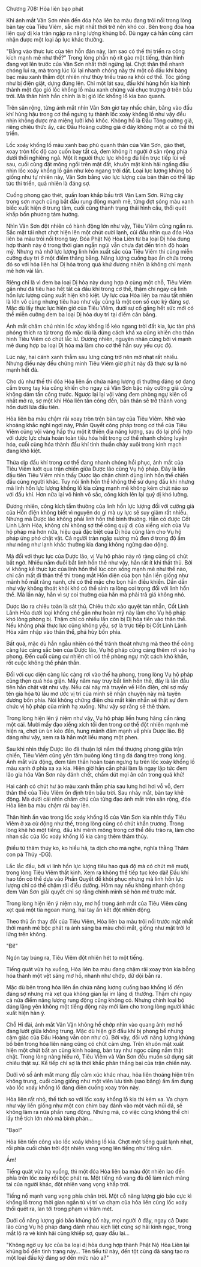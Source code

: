 




Chương 708: Hỏa liên bạo phát


Khi ánh mắt Vân Sơn nhìn đến đóa hỏa liên ba màu đang trôi nổi trong lòng bàn tay của Tiêu Viêm, sắc mặt nhất thời trở nên khó coi. Bên trong đóa hỏa liên quỷ dị kia tràn ngập ra năng lượng khủng bố. Dù ngay cả hắn cũng cảm nhận được một loại áp lực khác thường.

"Bằng vào thực lực của tên hỗn đản này, làm sao có thể thi triển ra công kích mạnh mẽ như thế?" Trong lòng phẫn nộ rít gào một tiếng, thân hình đang vọt lên trước của Vân Sơn nhất thời ngừng lại. Chợt thân thể nhanh chóng lui ra, mà trong lúc lùi lại nhanh chóng này thì một cỗ đấu khí bàng bạc màu xanh thẫm đột nhiên như thủy triều trào ra khỏi cơ thể. Tóc giống như bị điện giật, dựng đứng lên. Chỉ một lát sau, đấu khí hùng hồn kia hình thành một đạo gió lốc khổng lồ màu xanh chừng vài chục trượng ở trên bầu trời. Mà thân hình hắn chính là bị gió lốc khổng lồ kia bao quanh.

Trên sân rộng, từng ánh mắt nhìn Vân Sơn giơ tay nhấc chân, bằng vào đấu khí hùng hậu trong cơ thể ngưng tụ thành lốc xoáy khổng lồ như vậy đều nhịn không được mà miệng lưỡi khô khốc. Không hổ là Đấu Tông cường giả, riêng chiêu thức ấy, các Đấu Hoàng cường giả ở đây không một ai có thể thi triển.

Lốc xoáy khổng lồ màu xanh bao phủ quanh thân của Vân Sơn, gào thét, xoay tròn tốc độ cao cuốn bay tất cả, đem không ít người ở sân rộng phía dưới thổi nghiêng ngả. Một ít người thực lực không đủ liền trực tiếp lùi về sau, cuối cùng đặt mông ngồi trên mặt đất, khuôn mặt kinh hãi ngẩng đầu nhìn lốc xoáy khổng lồ gần như kéo ngang trời đất. Loại lực lượng khủng bố giống như tự nhiên này, Vân Sơn bằng vào lực lượng của bản thân có thể lập tức thi triển, quả nhiên là đáng sợ.

Cuồng phong gào thét, quần loạn khắp bầu trời Vân Lam Sơn. Rừng cây trong sơn mạch cũng bắt đầu rung động mạnh mẽ, từng đợt sóng màu xanh biếc xuất hiện ở trung tâm, cuối cùng thành trạng thái hình cầu, thổi quét khắp bốn phương tám hướng.

Nhìn Vân Sơn đột nhiên có hành động lớn như vậy, Tiêu Viêm cũng ngẩn ra. Sắc mặt tái nhợt chợt hiện lên một chút cười lạnh, cúi đầu nhìn qua đóa Hỏa liên ba màu trôi nổi trong tay. Đóa Phật Nộ Hỏa Liên từ ba loại Dị hỏa dung hợp thành này ở trong thời gian ngắn ngủi vẫn chưa đạt đến trình độ hoàn mỹ. Nhưng mà nhờ lực lượng linh hồn xuất sắc của Tiêu Viêm thì cũng miễn cưỡng duy trì ở một điểm thăng bằng. Năng lượng cuồng bạo ẩn chứa trong đó so với hỏa liên hai Dị hỏa trong quá khứ đương nhiên là không chỉ mạnh mẽ hơn vài lần.

Riêng chỉ là vì đem ba loại Dị hỏa này dung hợp ở cùng một chỗ, Tiêu Viêm gần như đã tiêu hao hết tất cả đấu khí trong cơ thể, thậm chí ngay cả linh hồn lực lượng cũng xuất hiện khô kiệt. Uy lực của Hỏa liên ba màu tất nhiên là lớn vô cùng nhưng tiêu hao như vậy cũng là một con số cực kỳ đáng sợ. Mặc dù lấy thực lực hiện giờ của Tiêu Viêm, dưới sự cố gắng hết sức mới có thể miễn cưỡng đem ba loại Dị hỏa duy trì tại điểm cân bằng.

Ánh mắt chăm chú nhìn lốc xóay khổng lồ kéo ngang trời đất kia, lực tàn phá phóng thích ra từ trong đó mặc dù là đứng cách khá xa cũng khiến cho thân hình Tiêu Viêm có chút lắc lư. Đương nhiên, nguyên nhân cũng bởi vì mạnh mẽ dung hợp ba loại Dị hỏa mà làm cho cơ thể hắn suy yếu cực độ.

Lúc này, hai cánh xanh thẫm sau lưng cũng trở nên mờ nhạt rất nhiều. Nhưng điều này đều chứng minh Tiêu Viêm giờ phút này đã thực sự là nỏ mạnh hết đà.

Cho dù như thế thì đóa Hỏa liên ẩn chứa năng lượng dị thường đáng sợ đang cầm trong tay kia cũng khiến cho ngay cả Vân Sơn bậc này cường giả cũng không dám tấn công trước. Ngược lại lại vội vàng đem phòng ngự kiên cố nhất mở ra, sợ một khi Hỏa liên tấn công đến, bản thân sẽ trở thành vong hồn dưới lửa đầu tiên.

Hỏa liên ba màu chậm rãi xoay tròn trên bàn tay của Tiêu Viêm. Nhờ vào khoảng khắc nghỉ ngơi này, Phần Quyết công pháp trong cơ thể của Tiêu Viêm cũng vội vàng hấp thu một ít thiên địa năng lượng, sau đó lại phối hợp với dược lực chưa hoàn toàn tiêu hóa hết trong cơ thể nhanh chóng luyện hóa, cuối cùng hóa thành đấu khí tinh thuần chảy xuôi trong kinh mạch đang khô kiệt.

Thừa dịp đấu khí trong cơ thể đang nhanh chóng hồi phục, ánh mắt của Tiêu Viêm lướt qua trận chiến giữa Dược lão cùng Vụ hộ pháp. Đây là lần đầu tiên Tiêu Viêm nhìn thấy Dược lão chân chính dùng linh hồn thể chiến đấu cùng người khác. Tuy nói linh hồn thể không thể sử dụng đấu khí nhưng mà linh hồn lực lượng khổng lồ kia cũng mạnh mẽ không kém chút nào so với đấu khí. Hơn nữa lại vô hình vô sắc, công kích lên lại quỷ dị khó lường.

Đương nhiên, công kích tầm thường của linh hồn lực lượng đối với cường giả của Hồn điện không biết vì nguyên do gì mà uy lực sẽ suy giảm rất nhiều. Nhưng mà Dược lão không phải linh hồn thể bình thường. Hắn có được Cốt Linh Lãnh Hỏa, không chỉ không sợ thế công quỷ dị của xiềng xích của Vụ hộ pháp mà hơn nữa, hiệu quả đặc biệt của Dị hỏa cũng làm cho Vụ hộ pháp ứng phó chật vật. Cả người tràn ngập sương mù đen ở trong độ ấm như nóng như lạnh khác thường kia đang không ngừng dao dộng.

Mà đối với thực lực của Dược lão, vị Vụ hộ pháo này rõ ràng cũng có chút bất ngờ. Nhiều năm đuổi bắt linh hồn thể như vậy, hắn rất ít khi thất thủ. Bởi vì không kể thực lực của linh hồn thể lúc còn sống mạnh mẽ như thế nào, chỉ cần mất đi thân thể thì trong mắt Hồn điện của bọn hắn liền giống như mãnh hổ mất răng nanh, chỉ có thể mặc cho bọn hắn điều khiển. Dần dần như vậy không thoát khỏi khó có thể sinh ra lòng coi trọng đối với linh hồn thể. Mà lần này, hắn vì sự coi thường của hắn mà phải trả giá không nhỏ.

Dược lão ra chiêu toàn là sát thủ. Chiêu thức xảo quyệt tàn nhẫn, Cốt Linh Lãnh Hỏa dưới loại khống chế gần như hoàn mỹ này làm cho Vụ hộ pháp khó lòng phòng bị. Thậm chí có nhiều lần còn bị Dị hỏa tiến vào thân thể. Nếu không phải thực lực cũng không yếu, sợ là trực tiếp bị Cốt Linh Lãnh Hỏa xâm nhập vào thân thể, phá hủy bốn phía.

Bất quá, mặc dù hắn ngẫu nhiên có thể tránh thoát nhưng mà theo thế công càng lúc càng sắc bén của Dược lão, Vụ hộ pháp cũng càng thêm rơi vào hạ phong. Đến cuối cùng cư nhiên chỉ có thể phòng ngự một cách khó khăn, rốt cuộc không thể phân thần.

Đối với cục diện càng lúc càng rơi vào thế hạ phong, trong lòng Vụ hộ pháp cũng thẹn quá hóa giận. Mấy năm nay truy bắt linh hồn thể, đây là lần đầu tiên hắn chật vật như vậy. Nếu cái này mà truyền về Hồn điện, chỉ sợ mấy tên gia hỏa từ lâu mơ ước vị trí của mình sẽ nhân chuyện này mà tuyên dương bốn phía. Nói không chừng điện chủ mất kiên nhẫn sẽ thật sự đem chức vị hộ pháp của mình hạ xuống. Như vậy sợ rằng sẽ thê thảm.

Trong lòng hiện lên ý niệm như vậy, Vụ hộ pháp liền hung hăng cắn răng một cái. Mười mấy đạo xiềng xích tối đen trong cơ thể đột nhiên mạnh mẽ hiện ra, chợt ùn ùn kéo đến, hung mãnh đâm mạnh về phía Dược lão. Bộ dáng như vậy, xem ra là hắn một liều mạng một phen.

Sau khi nhìn thấy Dược lão đã thuận lợi nắm thế thượng phong giữa trận chiến, Tiêu Viêm cũng yên tâm buông lỏng tảng đá đang treo trong lòng. Ánh mắt vừa động, đem tâm thần hoàn toàn ngưng tụ trên lốc xoáy khổng lồ màu xanh ở phía xa xa kia. Hiện giờ hắn cần phải làm là ngay lập tức đem lão gia hỏa Vân Sơn này đánh chết, chấm dứt mọi ân oán trong quá khứ!

Hai cánh có chút hư ảo màu xanh thẫm phía sau lưng hơi hơi vỗ vỗ, đem thân thể của Tiêu Viêm ổn định trên bầu trời. Sau nháy mắt, bàn tay khẽ động. Mà dưới cái nhìn chăm chú của từng đạo ánh mắt trên sân rộng, đóa Hỏa liên ba màu chậm rãi bay lên.

Thân hình ẩn vào trong lốc xoáy khổng lồ của Vân Sơn kia nhìn thấy Tiêu Viêm ở xa cử động như thế, trong lòng cũng có chút khẩn trương. Trong lòng khẽ hô một tiếng, đấu khí mênh mông trong cơ thể đều trào ra, làm cho nhan sắc của lốc xoáy khổng lồ kia càng thêm thâm thúy.

(hiểu từ thâm thúy ko, ko hiểu hả, ta dịch cho mà nghe, nghĩa thằng Thâm con pà Thúy -DG).

Lắc lắc đầu, bởi vì linh hồn lực lượng tiêu hao quá độ mà có chút mê muội, trong lòng Tiêu Viêm thất kinh. Xem ra không thể tiếp tục kéo dài! Đấu khí hao tổn có thể dựa vào Phần Quyết để khôi phục nhưng mà linh hồn lực lượng chỉ có thể chậm rãi điều dưỡng. Hôm nay nếu không nhanh chóng đem Vân Sơn giải quyết chỉ sợ rằng chính mình sẽ hôn mê trước mất.

Trong lòng hiện lên ý niệm này, mơ hồ trong ánh mắt của Tiêu Viêm cũng xẹt quá một tia ngoan mang, hai tay ấn kết đột nhiên động.

Theo thủ ấn thay đổi của Tiêu Viêm, Hỏa liên ba màu trôi nổi trước mặt nhất thời mạnh mẽ bộc phát ra ánh sáng ba màu chói mắt, giống như mặt trời lơ lửng trên không.

"Đi!"

Ngón tay búng ra, Tiêu Viêm đột nhiên hét to một tiếng.

Tiếng quát vừa hạ xuống, Hỏa liên ba màu đang chậm rãi xoay tròn kia bỗng hóa thành một vệt sáng mơ hồ, nhanh như chớp, dữ dội bắn ra.

Mặc dù bên trong hỏa liên ẩn chứa năng lượng cuồng bạo khổng lồ đến đáng sợ nhưng mà xẹt qua không gian lại im lặng dị thường. Thậm chí ngay cả nửa điểm năng lượng rung động cũng không có. Nhưng chính loại bộ dáng lặng yên không một tiếng động này mới làm cho trong lòng người khác xuất hiện hàn ý.

Chỗ Hỉ đài, ánh mắt Vân Vận không hề chớp nhìn vào quang ảnh mơ hồ đang lướt giữa không trung. Mặc dù hiện giờ đấu khí bị phong bế nhưng cảm giác của Đấu Hoàng vẫn còn như cũ. Bởi vậy, đối với năng lượng khủng bố bên trong hỏa liên nàng cũng có chút cảm ứng. Trên khuôn mặt xuất hiện một chút bất an cùng kinh hoàng, bàn tay như ngọc cũng nắm thật chặt. Trong lòng nàng hiểu rõ, Tiêu Viêm và Vân Sơn đều muốn sử dụng sát chiêu thật sự. Kế tiếp chỉ sợ là thời khắc phân thắng bại của trận chiến này.

Dưới vô số ánh mắt mang đầy cảm xúc khác nhau, hỏa liên thoáng hiện trên không trung, cuối cùng giống như một viên lưu tinh (sao băng) ầm ầm đụng vào lốc xoáy khổng lồ đang điên cuồng xoay tròn này.

Hỏa liên rất nhỏ, thể tích so với lốc xoáy khổng lồ kia thì kém xa. Va chạm như vậy liền giống như một con chim bay đánh vào một vách núi đá, sẽ không làm ra nửa phần rung động. Nhưng mà, có việc cũng không thể chỉ lấy thể tích lớn nhỏ mà bình phán…

"Bạo!"

Hỏa liên tiến công vào lốc xoáy không lồ kia. Chợt một tiếng quát lạnh nhạt, rồi phía cuối chân trời đột nhiên vang vọng lên tiếng như tiếng sấm.

Ầm!

Tiếng quát vừa hạ xuống, thì một đóa Hỏa liên ba màu đột nhiên lao đến phía trên lốc xoáy rồi bộc phát ra. Một tiếng nổ vang đủ để làm rách màng tai của người khác, đột nhiên vang vọng khắp trời.

Tiếng nổ mạnh vang vọng phía chân trời. Một cỗ năng lượng gió bão cực kì khổng lồ trong thời gian ngắn từ vị trí va chạm của hỏa liên cùng lốc xoáy thổi quét ra, lan tới trong phạm vi trăm mét.

Dưới cỗ năng lượng gió bão khủng bố này, mọi người ở đây, ngay cả Dược lão cùng Vụ hộ pháp đang đánh nhau kịch liệt cũng sợ hãi kinh ngạc, trong mắt lộ ra vẻ kinh hãi cùng khiếp sợ, quay đầu lại…

"Không ngờ uy lực của ba loại dị hỏa dung hợp thành Phật Nộ Hỏa Liên lại khủng bố đến tình trạng này… Tên tiểu tử này, đến tột cùng đã sáng tạo ra một loại đấu kỹ đáng sợ đến mức nào a?"




